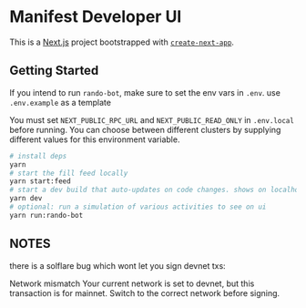 # Manifest Developer UI

This is a [Next.js](https://nextjs.org/) project bootstrapped with [`create-next-app`](https://github.com/vercel/next.js/tree/canary/packages/create-next-app).

## Getting Started

If you intend to run `rando-bot`, make sure to set the env vars in `.env`. use `.env.example` as a template

You must set `NEXT_PUBLIC_RPC_URL` and `NEXT_PUBLIC_READ_ONLY` in `.env.local` before running. You can choose between different clusters by supplying different values for this environment variable.

```bash
# install deps
yarn
# start the fill feed locally
yarn start:feed
# start a dev build that auto-updates on code changes. shows on localhost:3000
yarn dev
# optional: run a simulation of various activities to see on ui
yarn run:rando-bot
```

## NOTES

there is a solflare bug which wont let you sign devnet txs:

Network mismatch
Your current network is set to devnet, but this transaction is for mainnet. Switch to the correct network before signing.
